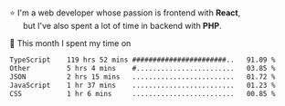 ⭐ I'm a web developer whose passion is frontend with <b>React</b>,<br/>
&nbsp; &nbsp; &nbsp; but I've also spent a lot of time in backend with <b>PHP</b>.

📅 This month I spent my time on

<!--START_SECTION:waka-->

```txt
TypeScript    119 hrs 52 mins #######################..   91.09 %
Other         5 hrs 4 mins    #........................   03.85 %
JSON          2 hrs 15 mins   .........................   01.72 %
JavaScript    1 hr 37 mins    .........................   01.23 %
CSS           1 hr 6 mins     .........................   00.85 %
```

<!--END_SECTION:waka-->
